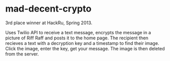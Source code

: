 mad-decent-crypto
=================

3rd place winner at HackRu, Spring 2013.

Uses Twilio API to receive a text message, encrypts the message in a picture of Riff Raff and posts it to the home page.
The recipient then recieves a text with a decryption key and a timestamp to find their image. Click the image, enter the key, get your message.
The image is then deleted from the server.

